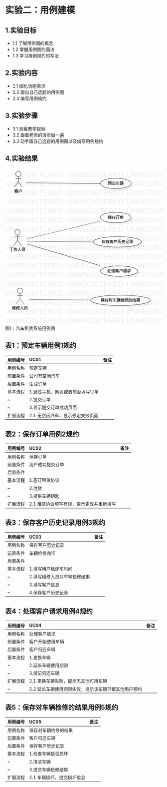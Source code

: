 # 实验二：用例建模

## 1.实验目标

- 1.1 了解用例图的概念
- 1.2 掌握用例图的画法
- 1.3 学习用例规约的写法

## 2.实验内容

- 2.1 细化功能需求
- 2.2 画出自己选题的用例图
- 2.3 编写用例规约

## 3.实验步骤

- 3.1 观看教学视频
- 3.2 跟着老师的演示做一遍
- 3.3 动手画自己选题的用例图以及编写用例规约

## 4.实验结果

![用例图](./Lab2_UseCaseDiagram1.jpg)
图1：汽车租赁系统用例图

## 表1：预定车辆用例1规约  

用例编号  | UC01 | 备注  
-|:-|-  
用例名称  | 预定车辆  |   
前置条件  |   公司有空闲汽车   |   
后置条件  |   生成订单  |   
基本流程  | 1.通过手机、网页或者前台填写订单  |   
~| 2.提交订单  |   
~| 3.显示提交订单成功页面  |   
扩展流程  | 2.1 无空闲汽车，显示预定失败页面|    

## 表2：保存订单用例2规约  

用例编号  | UC02 | 备注  
-|:-|-  
用例名称  | 保存订单  |   
前置条件  |   用户成功提交订单   |   
后置条件  |      |   
基本流程  | 1.签订租赁协议  |   
~| 2.付款  |   
~| 3.提供车辆钥匙  |   
扩展流程  | 2.1 租赁协议填写有误，提示更改并重新填写  |    

## 表3：保存客户历史记录用例3规约  

用例编号  | UC03 | 备注  
-|:-|-  
用例名称  | 保存客户历史记录  |   
前置条件  |   车辆检修完毕  |   
后置条件  |      |  
基本流程  | 1.填写用户租还车时间  |   
~| 2.填写维修人员对车辆检修结果  | 
~| 3.填写客户信息  | 
~| 4.保存客户历史记录  | 

## 表4：处理客户请求用例4规约  

用例编号  | UC04 | 备注  
-|:-|-  
用例名称  | 处理客户请求  |   
前置条件  |   客户开始使用车辆   |    
后置条件  |    客户归还车辆  | 
基本流程  | 1.更换车辆  |   
~| 2.延长车辆使用期限  |   
~| 3.提前归还车辆   |   
扩展流程  | 2.1 更换车辆失败，提示无其他可用车辆   |   
~| 2.2 延长车辆使用期限失败，提示该车辆已被其他用户预约  |  

## 表5：保存对车辆检修的结果用例5规约  

用例编号  | UC05 | 备注  
-|:-|-  
用例名称  | 保存对车辆检修的结果  |   
前置条件  | 客户归还车辆  |    
后置条件  |   保存客户历史记录  | 
基本流程  | 1.检查车辆是否损坏 |
~| 2.清洁车辆  |   
~| 3.提交车辆检修结果  |   
扩展流程  | 2.1 车辆损坏，提交损坏信息  |  
